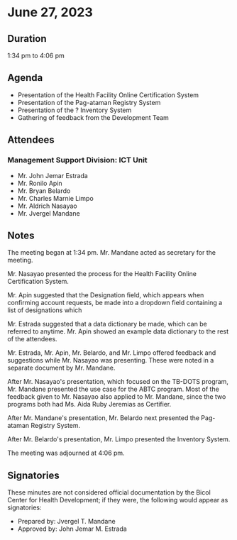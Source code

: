 # June 27, 2023

## Duration

1:34 pm to 4:06 pm

## Agenda

- Presentation of the Health Facility Online Certification System
- Presentation of the Pag-ataman Registry System
- Presentation of the ? Inventory System
- Gathering of feedback from the Development Team

## Attendees

### Management Support Division: ICT Unit

- Mr. John Jemar Estrada
- Mr. Ronilo Apin
- Mr. Bryan Belardo
- Mr. Charles Marnie Limpo
- Mr. Aldrich Nasayao
- Mr. Jvergel Mandane

## Notes

The meeting began at 1:34 pm. Mr. Mandane acted as secretary for the
meeting.

Mr. Nasayao presented the process for the Health Facility Online
Certification System.

Mr. Apin suggested that the Designation field, which appears when
confirming account requests, be made into a dropdown field containing a
list of designations which 

Mr. Estrada suggested that a data dictionary be made, which can be referred
to anytime. Mr. Apin showed an example data dictionary to the rest of the
attendees.

Mr. Estrada, Mr. Apin, Mr. Belardo, and Mr. Limpo offered feedback and
suggestions while Mr. Nasayao was presenting. These were noted in a
separate document by Mr. Mandane.

After Mr. Nasayao's presentation, which focused on the TB-DOTS program, Mr.
Mandane presented the use case for the ABTC program. Most of the feedback
given to Mr. Nasayao also applied to Mr. Mandane, since the two programs
both had Ms. Aida Ruby Jeremias as Certifier.

After Mr. Mandane's presentation, Mr. Belardo next presented the Pag-ataman
Registry System.

After Mr. Belardo's presentation, Mr. Limpo presented the Inventory System.

The meeting was adjourned at 4:06 pm.

## Signatories

These minutes are not considered official documentation by the Bicol Center
for Health Development; if they were, the following would appear as
signatories:

- Prepared by: Jvergel T. Mandane
- Approved by: John Jemar M. Estrada
